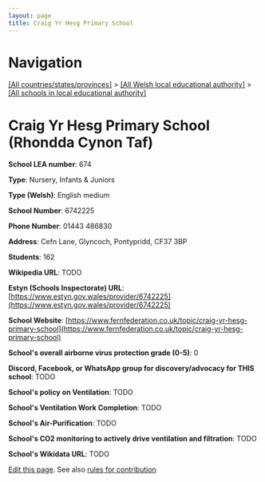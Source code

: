 ```yaml
---
layout: page
title: Craig Yr Hesg Primary School
---
```

# Navigation

[[All countries/states/provinces]](../../..) > [[All Welsh local educational authority]](../..) > [[All schools in local educational authority]](..)

# Craig Yr Hesg Primary School (Rhondda Cynon Taf)

**School LEA number**: 674

**Type**: Nursery, Infants & Juniors

**Type (Welsh)**: English medium

**School Number**: 6742225

**Phone Number**: 01443 486830

**Address**: Cefn Lane, Glyncoch, Pontypridd, CF37 3BP

**Students**: 162

**Wikipedia URL**: TODO

**Estyn (Schools Inspectorate) URL**: [https://www.estyn.gov.wales/provider/6742225](https://www.estyn.gov.wales/provider/6742225)

**School Website**: [https://www.fernfederation.co.uk/topic/craig-yr-hesg-primary-school](https://www.fernfederation.co.uk/topic/craig-yr-hesg-primary-school)

**School's overall airborne virus protection grade (0-5)**: 0

**Discord, Facebook, or WhatsApp group for discovery/advocacy for THIS school**: TODO

**School's policy on Ventilation**: TODO

**School's Ventilation Work Completion**: TODO

**School's Air-Purification**: TODO

**School's CO2 monitoring to actively drive ventilation and filtration**: TODO

**School's Wikidata URL**: TODO




[Edit this page](https://github.com/VentilationProject/Wales/edit/prif/./Rhondda_Cynon_Taf/Craig_Yr_Hesg_Primary_School.md). See also [rules for contribution](../../../contribution-rules/)